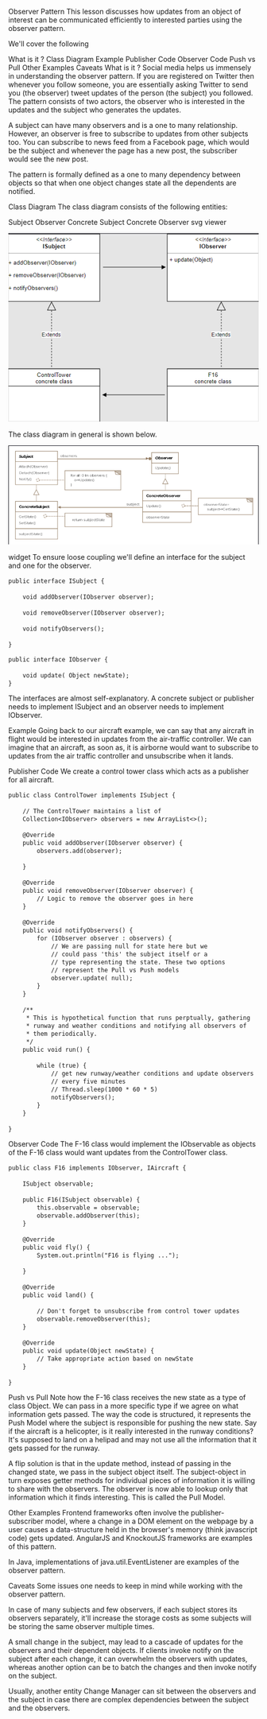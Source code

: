 Observer Pattern
This lesson discusses how updates from an object of interest can be communicated efficiently to interested parties using
the observer pattern.

We'll cover the following

What is it ?
Class Diagram
Example
Publisher Code
Observer Code
Push vs Pull
Other Examples
Caveats
What is it ?
Social media helps us immensely in understanding the observer pattern. If you are registered on Twitter then whenever
you follow someone, you are essentially asking Twitter to send you (the observer) tweet updates of the person (the
subject) you followed. The pattern consists of two actors, the observer who is interested in the updates and the subject
who generates the updates.

A subject can have many observers and is a one to many relationship. However, an observer is free to subscribe to
updates from other subjects too. You can subscribe to news feed from a Facebook page, which would be the subject and
whenever the page has a new post, the subscriber would see the new post.

The pattern is formally defined as a one to many dependency between objects so that when one object changes state all
the dependents are notified.

Class Diagram
The class diagram consists of the following entities:

Subject
Observer
Concrete Subject
Concrete Observer
svg viewer

![img.png](img.png)

The class diagram in general is shown below.

![img_1.png](img_1.png)

widget
To ensure loose coupling we'll define an interface for the subject and one for the observer.

```
public interface ISubject {

    void addObserver(IObserver observer);

    void removeObserver(IObserver observer);

    void notifyObservers();

}
```
```
public interface IObserver {

    void update( Object newState);
}
```
The interfaces are almost self-explanatory. A concrete subject or publisher needs to implement ISubject and an observer
needs to implement IObserver.

Example
Going back to our aircraft example, we can say that any aircraft in flight would be interested in updates from the
air-traffic controller. We can imagine that an aircraft, as soon as, it is airborne would want to subscribe to updates
from the air traffic controller and unsubscribe when it lands.

Publisher Code
We create a control tower class which acts as a publisher for all aircraft.

```
public class ControlTower implements ISubject {

    // The ControlTower maintains a list of
    Collection<IObserver> observers = new ArrayList<>();

    @Override
    public void addObserver(IObserver observer) {
        observers.add(observer);

    }

    @Override
    public void removeObserver(IObserver observer) {
        // Logic to remove the observer goes in here
    }

    @Override
    public void notifyObservers() {
        for (IObserver observer : observers) {
            // We are passing null for state here but we
            // could pass 'this' the subject itself or a
            // type representing the state. These two options
            // represent the Pull vs Push models
            observer.update( null);
        }
    }

    /**
     * This is hypothetical function that runs perptually, gathering
     * runway and weather conditions and notifying all observers of
     * them periodically.
     */
    public void run() {

        while (true) {
            // get new runway/weather conditions and update observers
            // every five minutes
            // Thread.sleep(1000 * 60 * 5)
            notifyObservers();
        }
    }

}
```

Observer Code
The F-16 class would implement the IObservable as objects of the F-16 class would want updates from the ControlTower
class.

```
public class F16 implements IObserver, IAircraft {

    ISubject observable;

    public F16(ISubject observable) {
        this.observable = observable;
        observable.addObserver(this);
    }

    @Override
    public void fly() {
        System.out.println("F16 is flying ...");

    }

    @Override
    public void land() {

        // Don't forget to unsubscribe from control tower updates
        observable.removeObserver(this);
    }

    @Override
    public void update(Object newState) {
        // Take appropriate action based on newState
    }

}
```

Push vs Pull
Note how the F-16 class receives the new state as a type of class Object. We can pass in a more specific type if we
agree on what information gets passed. The way the code is structured, it represents the Push Model where the subject is
responsible for pushing the new state. Say if the aircraft is a helicopter, is it really interested in the runway
conditions? It's supposed to land on a helipad and may not use all the information that it gets passed for the runway.

A flip solution is that in the update method, instead of passing in the changed state, we pass in the subject object
itself. The subject-object in turn exposes getter methods for individual pieces of information it is willing to share
with the observers. The observer is now able to lookup only that information which it finds interesting. This is called
the Pull Model.

Other Examples
Frontend frameworks often involve the publisher-subscriber model, where a change in a DOM element on the webpage by a
user causes a data-structure held in the browser's memory (think javascript code) gets updated. AngularJS and KnockoutJS
frameworks are examples of this pattern.

In Java, implementations of java.util.EventListener are examples of the observer pattern.

Caveats
Some issues one needs to keep in mind while working with the observer pattern.

In case of many subjects and few observers, if each subject stores its observers separately, it'll increase the storage
costs as some subjects will be storing the same observer multiple times.

A small change in the subject, may lead to a cascade of updates for the observers and their dependent objects. If
clients invoke notify on the subject after each change, it can overwhelm the observers with updates, whereas another
option can be to batch the changes and then invoke notify on the subject.

Usually, another entity Change Manager can sit between the observers and the subject in case there are complex
dependencies between the subject and the observers.